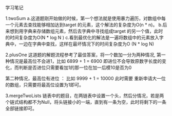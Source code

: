 学习笔记 

1.twoSum 
   a.这道题刚开始做的时候，第一个想法就是使用暴力遍历，对数组中每一个元素去查找能够相加达到target 的元素，这个解法的复杂度为O(n * n)。
   b.后来想到用字典来存储数组元素，然后去字典中寻找组成target 的另一个值，此时的时间复杂度为O(N * log N )
   c.看到最优化的解法是一遍将数组中的元素放入字典中，一边在字典中查找，这样在最坏情况下的时间复杂度为O (N * log N)

2.plusOne
   这道题的解题流程参考了最佳答案，将一个数加一分为两种情况, 第一种情况是最高位不会进1，比如 6899 + 1 = 6900 即进位不会导致原数字长度的变化，而判断是否进位只需要看加1的那一位在加一后模10是否为0

   第二种情况，最高位有进位 ： 比如  9999 + 1 = 10000 此时需要 重新申请大一位的数组，只需要将最高位设置为1即可。
   
3.mergeTwoLists
   链表中的题目，在两链表中设置一个头，然后分情况，若是两个链式结构都不为Null，将头链接小的一端，直到有一条为空，此时将剩下的一条全部链接即可。